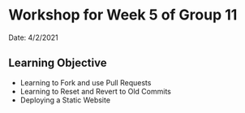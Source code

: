 # Workshop for Week 5 of Group 11 

Date: 4/2/2021

## Learning Objective
- Learning to Fork and use Pull Requests
- Learning to Reset and Revert to Old Commits
- Deploying a Static Website